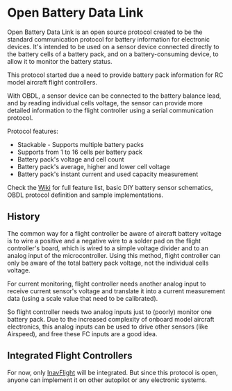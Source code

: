# Open Battery Data Link
Open Battery Data Link is an open source protocol created to be the standard communication protocol for battery information for electronic devices. It's intended to be used on a sensor device connected directly to the battery cells of a battery pack, and on a battery-consuming device, to allow it to monitor the battery status.

This protocol started due a need to provide battery pack information for RC model aircraft flight controllers.

With OBDL, a sensor device can be connected to the battery balance lead, and by reading individual cells voltage, the sensor can provide more detailed information to the flight controller using a serial communication protocol.

Protocol features:
- Stackable - Supports multiple battery packs
- Supports from 1 to 16 cells per battery pack
- Battery pack's voltage and cell count
- Battery pack's average, higher and lower cell voltage
- Battery pack's instant current and used capacity measurement

Check the [Wiki](https://github.com/danarrib/OpenBatteryDataLink/wiki) for full feature list, basic DIY battery sensor schematics, OBDL protocol definition and sample implementations.

## History
The common way for a flight controller be aware of aircraft battery voltage is to wire a positive and a negative wire to a solder pad on the flight controller's board, which is wired to a simple voltage divider and to an analog input of the microcontroller. Using this method, flight controller can only be aware of the total battery pack voltage, not the individual cells voltage.

For current monitoring, flight controller needs another analog input to receive current sensor's voltage and translate it into a current measurement data (using a scale value that need to be calibrated).

So flight controller needs two analog inputs just to (poorly) monitor one battery pack. Due to the increased complexity of onboard model aircraft electronics, this analog inputs can be used to drive other sensors (like Airspeed), and free these FC inputs are a good idea.

## Integrated Flight Controllers
For now, only [InavFlight](https://github.com/iNavFlight/inav) will be integrated. But since this protocol is open, anyone can implement it on other autopilot or any electronic systems.
